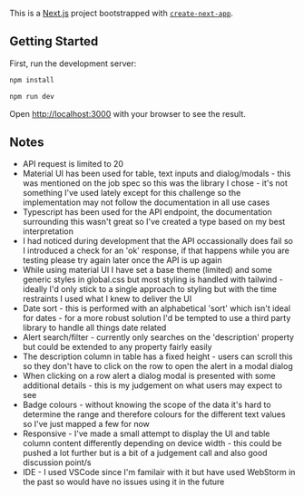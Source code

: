 This is a [Next.js](https://nextjs.org) project bootstrapped with [`create-next-app`](https://nextjs.org/docs/app/api-reference/cli/create-next-app).

## Getting Started

First, run the development server:

```bash
npm install

npm run dev
```

Open [http://localhost:3000](http://localhost:3000) with your browser to see the result.


## Notes

- API request is limited to 20
- Material UI has been used for table, text inputs and dialog/modals - this was mentioned on the job spec so this was the library I chose - it's not something I've used lately except for this challenge so the implementation may not follow the documentation in all use cases
- Typescript has been used for the API endpoint, the documentation surrounding this wasn't great so I've created a type based on my best interpretation
- I had noticed during development that the API occassionally does fail so I introduced a check for an 'ok' response, if that happens while you are testing please try again later once the API is up again
- While using material UI I have set a base theme (limited) and some generic styles in global.css but most styling is handled with tailwind - ideally I'd only stick to a single approach to styling but with the time restraints I used what I knew to deliver the UI
- Date sort - this is performed with an alphabetical 'sort' which isn't ideal for dates - for a more robust solution I'd be tempted to use a third party library to handle all things date related
- Alert search/filter - currently only searches on the 'description' property but could be extended to any property fairly easily
- The description column in table has a fixed height - users can scroll this so they don't have to click on the row to open the alert in a modal dialog
- When clicking on a row alert a dialog modal is presented with some additional details - this is my judgement on what users may expect to see
- Badge colours - without knowing the scope of the data it's hard to determine the range and therefore colours for the different text values so I've just mapped a few for now
- Responsive - I've made a small attempt to display the UI and table column content differently depending on device width - this could be pushed a lot further but is a bit of a judgement call and also good discussion point/s
- IDE - I used VSCode since I'm familair with it but have used WebStorm in the past so would have no issues using it in the future